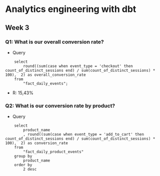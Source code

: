 # Analytics engineering with dbt

## Week 3
### Q1: What is our overall conversion rate?
- Query
```
    select
        round((sum(case when event_type = 'checkout' then count_of_distinct_sessions end) / sum(count_of_distinct_sessions) * 100),  2) as overall_conversion_rate
    from 
        "fact_daily_events";
```

- R: 15,43%

### Q2: What is our conversion rate by product?
- Query
```
    select
        product_name
        , round((sum(case when event_type = 'add_to_cart' then count_of_distinct_sessions end) / sum(count_of_distinct_sessions) * 100),  2) as conversion_rate
    from 
        "fact_daily_product_events"
    group by 
        product_name
    order by 
        2 desc
```